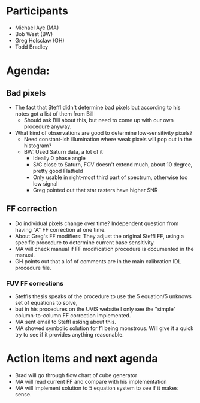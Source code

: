 # Participants

* Michael Aye (MA)
* Bob West (BW)
* Greg Holsclaw (GH)
* Todd Bradley

# Agenda: 

## Bad pixels
* The fact that Steffl didn't determine bad pixels but according to his notes got a list of them from Bill
  * Should ask Bill about this, but need to come up with our own procedure anyway.
* What kind of observations are good to determine low-sensitivity pixels? 
  * Need constant-ish illumination where weak pixels will pop out in the histogram?
  * BW: Used Saturn data, a lot of it
    * Ideally 0 phase angle
    * S/C close to Saturn, FOV doesn't extend much, about 10 degree, pretty good Flatfield
    * Only usable in right-most third part of spectrum, otherwise too low signal
    * Greg pointed out that star rasters have higher SNR

## FF correction
  
* Do individual pixels change over time? Independent question from having "A" FF correction at one time.
* About Greg's FF modifiers: They adjust the original Steffl FF, using a specific procedure to determine current base sensitivity.
* MA will check manual if FF modification procedure is documented in the manual.
* GH points out that a lof of comments are in the main calibration IDL procedure file.

### FUV FF corrections
* Steffls thesis speaks of the procedure to use the 5 equation/5 unknows set of equations to solve,
* but in his procedures on the UVIS website I only see the "simple" column-to-column FF correction implemented.
* MA sent email to Steffl asking about this.
* MA showed symbolic solution for f1 being monstrous. Will give it a quick try to see if it provides anything reasonable.

# Action items and next agenda
* Brad will go through flow chart of cube generator
* MA will read current FF and compare with his implementation
* MA will implement solution to 5 equation system to see if it makes sense.

